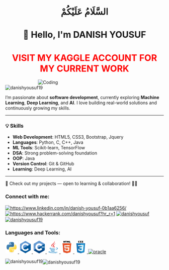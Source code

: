 <h1 align="center"> السَّلَامُ عَلَيْكُمْ </h1>
<h1 align="center"> 👋 Hello, I'm DANISH YOUSUF</h1>
<h1 align="center" style="color: red;">
    <a href="https://www.kaggle.com/danishyousuf19" style="text-decoration: none; color: red;">
        VISIT MY KAGGLE ACCOUNT FOR MY CURRENT WORK
    </a>
</h1>

<!-- <h3 align="center">A passionate Coder from Jammu and Kashmir</h3> -->
<img align="right" alt="Coding" width="400" src="https://cdn.dribbble.com/users/1162077/screenshots/3848914/programmer.gif">

<p align="left"> <img src="https://komarev.com/ghpvc/?username=danishyousuf19&label=Profile%20views&color=brightgreen&style=flat" alt="danishyousuf19" /> </p>

 I’m passionate about **software development**, currently exploring **Machine Learning**, **Deep Learning**, and **AI**. I love building real-world solutions and continuously growing my skills.

---

### 💡 Skills

- **Web Development**: HTML5, CSS3, Bootstrap, Jquery  
- **Languages**: Python, C, C++, Java  
- **ML Tools**: Scikit-learn, TensorFlow  
- **DSA**: Strong problem-solving foundation  
- **OOP**: Java 
- **Version Control**: Git & GitHub  
- **Learning**: Deep Learning, AI

---

📂 Check out my projects  — open to learning & collaboration! 👩‍💻
        

<h3 align="left">Connect with me:</h3>
<p align="left">
<a href="https://www.linkedin.com/in/danish-yousuf-0b1aa6256/" target="blank"><img align="center" src="https://raw.githubusercontent.com/rahuldkjain/github-profile-readme-generator/master/src/images/icons/Social/linked-in-alt.svg" alt="https://www.linkedin.com/in/danish-yousuf-0b1aa6256/" height="30" width="40" /></a>
<a href="https://www.hackerrank.com/danishyousuf?hr_r=1" target="blank"><img align="center" src="https://raw.githubusercontent.com/rahuldkjain/github-profile-readme-generator/master/src/images/icons/Social/hackerrank.svg" alt="https://www.hackerrank.com/danishyousuf?hr_r=1" height="30" width="40" /></a>
<a href="https://www.leetcode.com/danishyousuf" target="blank"><img align="center" src="https://raw.githubusercontent.com/rahuldkjain/github-profile-readme-generator/master/src/images/icons/Social/leet-code.svg" alt="danishyousuf" height="30" width="40" /></a>
<a href="https://auth.geeksforgeeks.org/user/danishyousuf19" target="blank"><img align="center" src="https://raw.githubusercontent.com/rahuldkjain/github-profile-readme-generator/master/src/images/icons/Social/geeks-for-geeks.svg" alt="danishyousuf19" height="30" width="40" /></a>
</p>

<h3 align="left">Languages and Tools:</h3>
<p align="left"> 
  <a href="https://www.python.org/" target="_blank" rel="noreferrer"> 
    <img src="https://raw.githubusercontent.com/devicons/devicon/master/icons/python/python-original.svg" alt="python" width="40" height="40"/> 
  </a> 
  <a href="https://devdocs.io/c/" target="_blank" rel="noreferrer"> 
    <img src="https://raw.githubusercontent.com/devicons/devicon/master/icons/c/c-original.svg" alt="c" width="40" height="40"/> 
  </a> 
  <a href="https://isocpp.org/" target="_blank" rel="noreferrer"> 
    <img src="https://raw.githubusercontent.com/devicons/devicon/master/icons/cplusplus/cplusplus-original.svg" alt="cplusplus" width="40" height="40"/> 
  </a>
  <a href="https://www.java.com" target="_blank" rel="noreferrer"> 
    <img src="https://raw.githubusercontent.com/devicons/devicon/master/icons/java/java-original.svg" alt="java" width="40" height="40"/> 
  </a> 
  <a href="https://www.w3.org/html/" target="_blank" rel="noreferrer"> 
    <img src="https://raw.githubusercontent.com/devicons/devicon/master/icons/html5/html5-original-wordmark.svg" alt="html5" width="40" height="40"/> 
  </a> 
  <a href="https://www.w3schools.com/css/" target="_blank" rel="noreferrer"> 
    <img src="https://raw.githubusercontent.com/devicons/devicon/master/icons/css3/css3-original-wordmark.svg" alt="css3" width="40" height="40"/> 
  </a>
  <a href="https://www.oracle.com/database/" target="_blank" rel="noreferrer">
    <img src="https://upload.wikimedia.org/wikipedia/commons/5/50/Oracle_logo.svg" alt="oracle" width="70" height="40"/>
  </a>
</p>


<p><img align="left" src="https://github-readme-stats.vercel.app/api/top-langs?username=danishyousuf19&theme=vue&show_icons=true&locale=en&layout=compact" alt="danishyousuf19" /></p>


<!--<p><img align="center" src="https://github-profile-trophy.vercel.app/?username=danishyousuf19&title=Followers,Commits,Repo,Stars,Issues,Reviews&)"  alt="danishyousuf19" /></p>-->



<p><img align="center" src="https://github-readme-streak-stats.herokuapp.com?user=danishyousuf19&theme=github-light&card_width=494" alt="danishyousuf19" /></p>


